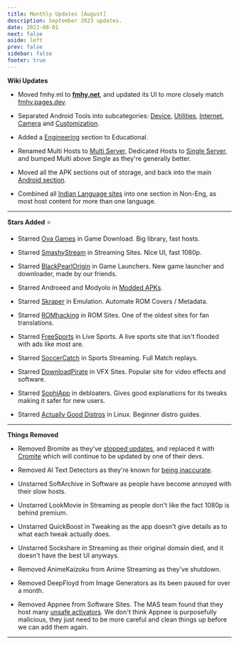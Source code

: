 ```yaml
---
title: Monthly Updates [August]
description: September 2023 updates.
date: 2023-08-01
next: false
aside: left
prev: false
sidebar: false
footer: true
---
```


<Post authors="['nbats']" />

**Wiki Updates**

- Moved fmhy.ml to **[fmhy.net](/)**, and updated its UI to more
  closely match [fmhy.pages.dev](/).
- Separated Android Tools into subcategories:
  [Device](/android-iosguide/#android-device),
  [Utilities](/android-iosguide/#android-utilities),
  [Internet](/android-iosguide/#android-internet),
  [Camera](/android-iosguide/#android-camera) and
  [Customization](/android-iosguide/#customization).

- Added a [Engineering](/edupiracyguide/#engineering)
  section to Educational.

- Renamed Multi Hosts to
  [Multi Server](/videopiracyguide/#multi-server),
  Dedicated Hosts to
  [Single Server](/videopiracyguide/#single-server), and
  bumped Multi above Single as they're generally better.

- Moved all the APK sections out of storage, and back into the main
  [Android section](/android-iosguide/#android-apks).

- Combined all
  [Indian Language sites](/non-english/#indian-languages)
  into one section in Non-Eng, as most host content for more than one language.

---

**Stars Added** ⭐

- Starred [Ova Games](/gamingpiracyguide/#download-games)
  in Game Download. Big library, fast hosts.

- Starred [SmashyStream](/videopiracyguide/#multi-server)
  in Streaming Sites. Nice UI, fast 1080p.

- Starred
  [BlackPearlOrigin](/storage/#game-libraries--launcher)
  in Game Launchers. New game launcher and downloader, made by our friends.

- Starred Androeed and Modyolo in
  [Modded APKs](/android-iosguide/#modded-apks).

- Starred [Skraper](/gamingpiracyguide/#emulation--roms)
  in Emulation. Automate ROM Covers / Metadata.

- Starred [ROMhacking](/gamingpiracyguide/#rom-sites) in
  ROM Sites. One of the oldest sites for fan translations.

- Starred [FreeSports](/videopiracyguide/#live-tv--sports)
  in Live Sports. A live sports site that isn't flooded with ads like most are.

- Starred
  [SoccerCatch](/videopiracyguide/#sports-streaming) in
  Sports Streaming. Full Match replays.

- Starred [DownloadPirate](/storage/#vfx-sites) in VFX
  Sites. Popular site for video effects and software.

- Starred [SophiApp](/storage/#windows-10-debloater) in
  debloaters. Gives good explanations for its tweaks making it safer for new
  users.

- Starred
  [Actually Good Distros](https://ash.fail/blog/20230625-actually-good-distro-recomendations-for-beginners.html)
  in Linux. Beginner distro guides.

---

**Things Removed**

- Removed Bromite as they've [stopped updates](https://i.imgur.com/uM3ryHR.png),
  and replaced it with [Cromite](https://github.com/uazo/cromite) which will
  continue to be updated by one of their devs.

- Removed AI Text Detectors as they're known for
  [being inaccurate](https://arstechnica.com/information-technology/2023/07/openai-discontinues-its-ai-writing-detector-due-to-low-rate-of-accuracy/).

- Unstarred SoftArchive in Software as people have become annoyed with their
  slow hosts.

- Unstarred LookMovie in Streaming as people don't like the fact 1080p is behind
  premium.

- Unstarred QuickBoost in Tweaking as the app doesn't give details as to what
  each tweak actually does.

- Unstarred Sockshare in Streaming as their original domain died, and it doesn't
  have the best UI anyways.

- Removed AnimeKaizoku from Anime Streaming as they've shutdown.

- Removed DeepFloyd from Image Generators as its been paused for over a month.

- Removed Appnee from Software Sites. The MAS team found that they host many
  [unsafe activators](https://i.imgur.com/KmDKUw4.png). We don't think Appnee is
  purposefully malicious, they just need to be more careful and clean things up
  before we can add them again.

---
